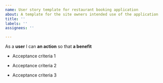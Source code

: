```yaml
---
name: User story template for restaurant booking application
about: A template for the site owners intended use of the application
title: ''
labels: ''
assignees: ''

---
```


As a **user** I can **an action** so that **a  benefit**

- Acceptance criteria 1

- Acceptance criteria 2

- Acceptance criteria 3
